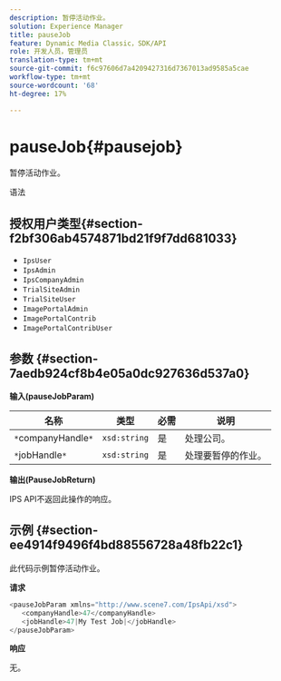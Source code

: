 ```yaml
---
description: 暂停活动作业。
solution: Experience Manager
title: pauseJob
feature: Dynamic Media Classic，SDK/API
role: 开发人员，管理员
translation-type: tm+mt
source-git-commit: f6c97606d7a4209427316d7367013ad9585a5cae
workflow-type: tm+mt
source-wordcount: '68'
ht-degree: 17%

---
```



# pauseJob{#pausejob}

暂停活动作业。

语法

## 授权用户类型{#section-f2bf306ab4574871bd21f9f7dd681033}

* `IpsUser`
* `IpsAdmin`
* `IpsCompanyAdmin`
* `TrialSiteAdmin`
* `TrialSiteUser`
* `ImagePortalAdmin`
* `ImagePortalContrib`
* `ImagePortalContribUser`

## 参数 {#section-7aedb924cf8b4e05a0dc927636d537a0}

**输入(pauseJobParam)**

| 名称 | 类型 | 必需 | 说明 |
|---|---|---|---|
| `*`companyHandle`*` | `xsd:string` | 是 | 处理公司。 |
| `*`jobHandle`*` | `xsd:string` | 是 | 处理要暂停的作业。 |

**输出(PauseJobReturn)**

IPS API不返回此操作的响应。

## 示例 {#section-ee4914f9496f4bd88556728a48fb22c1}

此代码示例暂停活动作业。

**请求**

```java
<pauseJobParam xmlns="http://www.scene7.com/IpsApi/xsd">
   <companyHandle>47</companyHandle>
   <jobHandle>47|My Test Job|</jobHandle>
</pauseJobParam>
```

**响应**

无。
